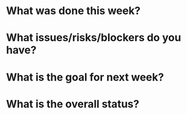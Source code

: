 # What was done this week?



# What issues/risks/blockers do you have?



# What is the goal for next week?



# What is the overall status?



<!-- 
  Green - everything is normal, we are not falling the plan.
  Yellow - we have blockers, we are taking longer than expected, we are falling behind the plan.
  Red - situation is critical, people are not working, we are completing our work, we are very behind the plan.
-->
